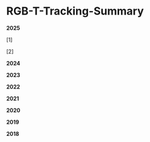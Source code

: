 # RGB-T-Tracking-Summary

**2025**

[1]

[2]

**2024**

**2023**

**2022**

**2021**

**2020**

**2019**


**2018**
